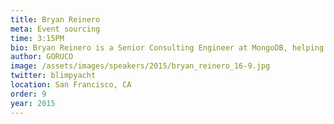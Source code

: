 ```yaml
---
title: Bryan Reinero
meta: Event sourcing
time: 3:15PM
bio: Bryan Reinero is a Senior Consulting Engineer at MongoDB, helping users optimize MongoDB for scale and performance. Prior to his work as a Consulting Engineer, Bryan contributor to the Java Driver for MongoDB. Earlier Bryan was Software Engineering Manager at Valueclick, leading the design and development of large scale online marketing applications for advertising, retargeting, real-time bidding and campaign optimization. Earlier still, Bryan specialized in software for embedded systems at Ricoh Corporation. Bryan also developed data analysis, signal processing and aeroacoustic research software at the Experimental Physics Branch of Ames Research Center.
author: GORUCO
image: /assets/images/speakers/2015/bryan_reinero_16-9.jpg
twitter: blimpyacht
location: San Francisco, CA
order: 9
year: 2015
---
```

